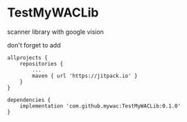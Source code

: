 # TestMyWACLib
scanner library with google vision

don't forget to add 
```
allprojects {
	repositories {
		...
		maven { url 'https://jitpack.io' }
	}
}
```
```
dependencies {
	implementation 'com.github.mywac:TestMyWACLib:0.1.0'
}
```
